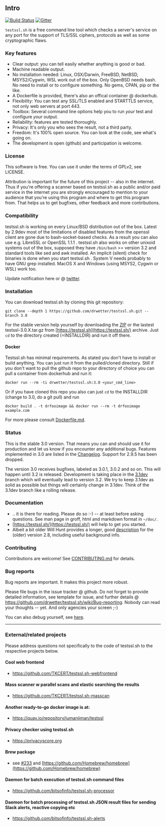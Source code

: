 
## Intro

[![Build Status](https://github.com/drwetter/testssl.sh/actions/workflows/test.yml/badge.svg)](https://github.com/drwetter/testssl.sh/actions/workflows/test.yml)
[![Gitter](https://badges.gitter.im/Join%20Chat.svg)](https://gitter.im/drwetter/testssl.sh?utm_source=badge&utm_medium=badge&utm_campaign=pr-badge&utm_content=badge)

`testssl.sh` is a free command line tool which checks a server's service on
any port for the support of TLS/SSL ciphers, protocols as well as some
cryptographic flaws.

### Key features

* Clear output: you can tell easily whether anything is good or bad.
* Machine readable output.
* No installation needed: Linux, OSX/Darwin, FreeBSD, NetBSD, MSYS2/Cygwin,  WSL work out of the box. Only OpenBSD needs bash. No need to install  or to configure something.  No gems, CPAN, pip or the like.
* A Dockerfile is provided, there's also an offical container @ dockerhub.
* Flexibility: You can test any SSL/TLS enabled and STARTTLS service, not only web servers at port 443.
* Toolbox: Several command line options help you to run *your* test and configure *your* output.
* Reliability: features are tested thoroughly.
* Privacy: It's only you who sees the result, not a third party.
* Freedom: It's 100% open source. You can look at the code, see what's going on.
* The development is open (github) and participation is welcome.

### License

This software is free. You can use it under the terms of GPLv2, see LICENSE.

Attribution is important for the future of this project -- also in the
internet. Thus if you're offering a scanner based on testssl.sh as a public and/or
paid service in the internet you are strongly encouraged to mention to your audience
that you're using this program and where to get this program from. That helps us
to get bugfixes, other feedback and more contributions.

### Compatibility

testssl.sh is working on every Linux/BSD distribution out of the box. Latest by 2.9dev
most of the limitations of disabled features from the openssl client are gone
due to bash-socket-based checks. As a result you can also use e.g. LibreSSL or OpenSSL
1.1.1 . testssl.sh also works on other unixoid systems out of the box, supposed they have
`/bin/bash` >= version 3.2 and standard tools like sed and awk installed. An implicit
(silent) check for binaries is done when you start testssl.sh . System V needs probably
to have GNU grep installed. MacOS X and Windows (using MSYS2, Cygwin or WSL) work too.

Update notification here or @ [twitter](https://twitter.com/drwetter).

### Installation

You can download testssl.sh by cloning this git repository:

    git clone --depth 1 https://github.com/drwetter/testssl.sh.git --branch 3.0

For the stable version help yourself by downloading the [ZIP](https://codeload.github.com/drwetter/testssl.sh/zip/3.0.5) or the lastest testssl-3.0.X.tar.gz from [https://testssl.sh](https://testssl.sh/) archive. Just ``cd`` to the directory created (=INSTALLDIR) and run it off there.

#### Docker

Testssl.sh has minimal requirements. As stated you don't have to install or build anything. You can just run it from the pulled/cloned directory. Still if you don't want to pull the github repo to your directory of choice you can pull a container from dockerhub and run it:
```
docker run --rm -ti drwetter/testssl.sh:3.0 <your_cmd_line>
```
Or if you have cloned this repo you also can just ``cd`` to the INSTALLDIR (change to 3.0, do a git pull) and run
```
docker build . -t drfooimage && docker run --rm -t drfooimage example.com
```

For more please consult [Dockerfile.md](https://github.com/drwetter/testssl.sh/blob/3.0/Dockerfile.md).

### Status

This is the stable 3.0 version. That means you can and should use it for production and let us know if you encounter any additional bugs. Features implemented in 3.0 are listed in the [Changelog](https://github.com/drwetter/testssl.sh/blob/3.0/CHANGELOG.md). Support for 2.9.5 has been dropped.

The version 3.0 receives bugfixes, labeled as 3.0.1, 3.0.2 and so on. This will happen until 3.2 is released. Development is taking place in the [3.1dev](https://github.com/drwetter/testssl.sh/tree/3.1dev) branch which will eventually lead to version 3.2. We try to keep 3.1dev as solid as possible but things will certainly change in 3.1dev. Think of the 3.1dev branch like a rolling release.


### Documentation

* .. it is there for reading. Please do so :-) -- at least before asking questions. See man page in groff, html and markdown format in `~/doc/`.
* [https://testssl.sh/](https://testssl.sh/) will help to get you started.
* Albeit a bit older Will Hunt provides a longer, good [description](https://www.4armed.com/blog/doing-your-own-ssl-tls-testing/) for the (older) version 2.8, including useful background info.


### Contributing

Contributions are welcome! See [CONTRIBUTING.md](https://github.com/drwetter/testssl.sh/blob/3.0/CONTRIBUTING.md) for details.

### Bug reports

Bug reports are important. It makes this project more robust.

Please file bugs in the issue tracker @ github. Do not forget to provide detailed information, see template for issue, and further details @ https://github.com/drwetter/testssl.sh/wiki/Bug-reporting. Nobody can read your thoughts -- yet. And only agencies your screen ;-)

You can also debug yourself, see [here](https://github.com/drwetter/testssl.sh/wiki/Findings-and-HowTo-Fix-them).

----

### External/related projects

Please address questions not specifically to the code of testssl.sh to the respective projects below.

#### Cool web frontend
* https://github.com/TKCERT/testssl.sh-webfrontend

#### Mass scanner w parallel scans and elastic searching the results
* https://github.com/TKCERT/testssl.sh-masscan

#### Another ready-to-go docker image is at:
* https://quay.io/repository/jumanjiman/testssl

#### Privacy checker using testssl.sh
* https://privacyscore.org

#### Brew package

* see [#233](https://github.com/drwetter/testssl.sh/issues/233) and
  [https://github.com/Homebrew/homebrew](https://github.com/Homebrew/homebrew)

#### Daemon for batch execution of testssl.sh command files
* https://github.com/bitsofinfo/testssl.sh-processor

#### Daemon for batch processing of testssl.sh JSON result files for sending Slack alerts, reactive copying etc
* https://github.com/bitsofinfo/testssl.sh-alerts
